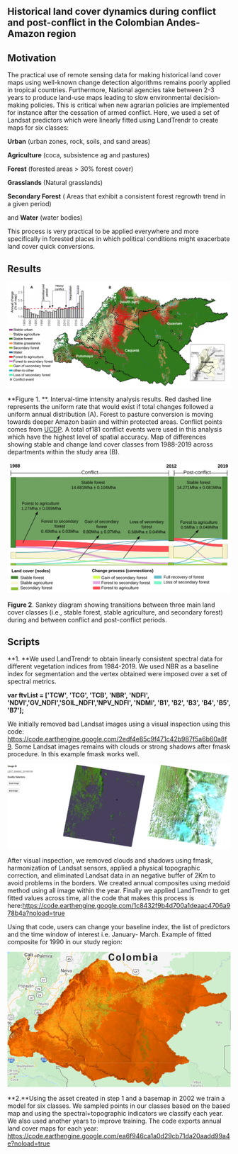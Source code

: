 ## **Historical land cover dynamics during conflict and post-conflict in the Colombian Andes-Amazon region**




## Motivation

The practical use of remote sensing data for making historical land cover maps using well-known change detection algorithms remains poorly applied in tropical countries. Furthermore, National agencies take between 2-3 years to produce land-use maps leading to slow environmental decision-making policies. This is critical when new agrarian policies are implemented for instance after the cessation of armed conflict. Here, we used a set of Landsat predictors which were linearly fitted using LandTrendr to create maps for six classes:

**Urban**  (urban zones, rock, soils, and sand areas)

**Agriculture** (coca, subsistence ag and pastures)

**Forest** (forested areas > 30% forest cover)

**Grasslands**  (Natural grasslands)

**Secondary Forest** ( Areas that exhibit a consistent forest regrowth trend in a given  period)

and **Water** (water bodies)

This process is very practical to be applied everywhere and more specifically in forested places in which political conditions might exacerbate land cover quick conversions.



## Results

![](img/fig1.png)



**Figure 1. **. Interval-time intensity analysis results. Red dashed line represents the uniform rate that would exist if total changes followed a uniform annual distribution (A). Forest to pasture conversion is moving towards deeper Amazon basin and within protected areas. Conflict points comes from [UCDP](https://ucdp.uu.se). A total of181 conflict events were used in this analysis which have the highest level of spatial accuracy. Map of differences showing stable and change land cover classes from 1988-2019 across departments within the study area (B).



![](img/fig2.png)



**Figure 2**. Sankey diagram showing transitions between three main land cover classes (i.e., stable forest, stable agriculture, and secondary forest) during and between conflict and post-conflict periods.





## Scripts

**1. **We used LandTrendr to obtain linearly consistent spectral data for different vegetation indices from 1984-2019. We used NBR as a baseline index for segmentation and the vertex obtained were imposed over a set of spectral metrics. 

**var ftvList = ['TCW', 'TCG', 'TCB', 'NBR', 'NDFI', 'NDVI','GV_NDFI','SOIL_NDFI','NPV_NDFI', 'NDMI', 'B1', 'B2', 'B3', 'B4', 'B5', 'B7'];**

We initially removed bad Landsat images using a visual inspection using this code: https://code.earthengine.google.com/2edf4e85c9f471c42b987f5a6b60a8f9. Some Landsat images remains with clouds or strong shadows after fmask procedure. In this example fmask works well.



![](img/goodbad.PNG)



After visual inspection, we removed clouds and shadows using fmask, harmonization of Landsat sensors, applied a physical topographic correction, and eliminated Landsat data in an negative buffer of 2Km to avoid problems in the borders. We created annual composites using medoid method using all image within the year. Finally we applied LandTrendr to get fitted values across time, all the code that makes this process is here:https://code.earthengine.google.com/1c8432f9b4d700a1deaac4706a978b4a?noload=true



Using that code, users can change your baseline index, the list of predictors and the time window of interest i.e. January- 		March.   Example of fitted composite for 1990 in our study region:

![](img/visualization.PNG)



**2.**Using the asset created in step 1 and a basemap in 2002 we train a model for six classes. We sampled points in our classes based on the based map and using the spectral+topographic indicators we classify each year. We also used another years to improve training. The code exports annual land cover maps for each year: https://code.earthengine.google.com/ea6f946ca1a0d29cb71da20aadd99a4e?noload=true
